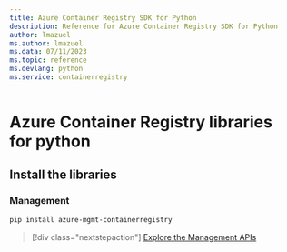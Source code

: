 ```yaml
---
title: Azure Container Registry SDK for Python
description: Reference for Azure Container Registry SDK for Python
author: lmazuel
ms.author: lmazuel
ms.data: 07/11/2023
ms.topic: reference
ms.devlang: python
ms.service: containerregistry
---
```

# Azure Container Registry libraries for python

## Install the libraries


### Management

```bash
pip install azure-mgmt-containerregistry
```
> [!div class="nextstepaction"]
> [Explore the Management APIs](/python/api/overview/azure/containerregistry/management)